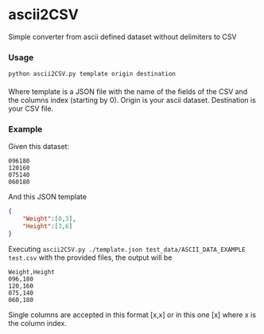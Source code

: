 # ascii2CSV
Simple converter from ascii defined dataset without delimiters to CSV

### Usage

`python ascii2CSV.py template origin destination`

#### 
Where template is a JSON file with the name of the fields of the CSV and the columns index (starting by 0). Origin is your ascii dataset.
Destination is your CSV file.

### Example

Given this dataset:
```
096180
120160
075140
060180
````
And this JSON template

```json
{
    "Weight":[0,3],
    "Height":[3,6]
}
```
Executing 
`ascii2CSV.py ./template.json test_data/ASCII_DATA_EXAMPLE test.csv`
with the provided files, the output will be 

```
Weight,Height
096,180
120,160
075,140
060,180
```

Single columns are accepted in this format 
[x,x]
or in this one
[x]
where x is the column index.
